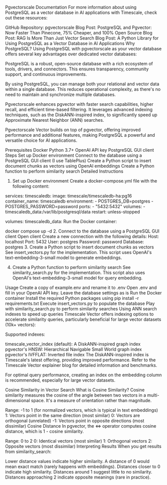 Pgvectorscale Documentation
For more information about using PostgreSQL as a vector database in AI applications with Timescale, check out these resources:

GitHub Repository: pgvectorscale
Blog Post: PostgreSQL and Pgvector: Now Faster Than Pinecone, 75% Cheaper, and 100% Open Source
Blog Post: RAG Is More Than Just Vector Search
Blog Post: A Python Library for Using PostgreSQL as a Vector Database in AI Applications
Why PostgreSQL?
Using PostgreSQL with pgvectorscale as your vector database offers several key advantages over dedicated vector databases:

PostgreSQL is a robust, open-source database with a rich ecosystem of tools, drivers, and connectors. This ensures transparency, community support, and continuous improvements.

By using PostgreSQL, you can manage both your relational and vector data within a single database. This reduces operational complexity, as there's no need to maintain and synchronize multiple databases.

Pgvectorscale enhances pgvector with faster search capabilities, higher recall, and efficient time-based filtering. It leverages advanced indexing techniques, such as the DiskANN-inspired index, to significantly speed up Approximate Nearest Neighbor (ANN) searches.

Pgvectorscale Vector builds on top of pgvector, offering improved performance and additional features, making PostgreSQL a powerful and versatile choice for AI applications.

Prerequisites
Docker
Python 3.7+
OpenAI API key
PostgreSQL GUI client
Steps
Set up Docker environment
Connect to the database using a PostgreSQL GUI client (I use TablePlus)
Create a Python script to insert document chunks as vectors using OpenAI embeddings
Create a Python function to perform similarity search
Detailed Instructions
1. Set up Docker environment
Create a docker-compose.yml file with the following content:

services:
  timescaledb:
    image: timescale/timescaledb-ha:pg16
    container_name: timescaledb
    environment:
      - POSTGRES_DB=postgres
      - POSTGRES_PASSWORD=password
    ports:
      - "5432:5432"
    volumes:
      - timescaledb_data:/var/lib/postgresql/data
    restart: unless-stopped

volumes:
  timescaledb_data:
Run the Docker container:

docker compose up -d
2. Connect to the database using a PostgreSQL GUI client
Open client
Create a new connection with the following details:
Host: localhost
Port: 5432
User: postgres
Password: password
Database: postgres
3. Create a Python script to insert document chunks as vectors
See insert_vectors.py for the implementation. This script uses OpenAI's text-embedding-3-small model to generate embeddings.

4. Create a Python function to perform similarity search
See similarity_search.py for the implementation. This script also uses OpenAI's text-embedding-3-small model for query embedding.

Usage
Create a copy of example.env and rename it to .env
Open .env and fill in your OpenAI API key. Leave the database settings as is
Run the Docker container
Install the required Python packages using pip install -r requirements.txt
Execute insert_vectors.py to populate the database
Play with similarity_search.py to perform similarity searches
Using ANN search indexes to speed up queries
Timescale Vector offers indexing options to accelerate similarity queries, particularly beneficial for large vector datasets (10k+ vectors):

Supported indexes:

timescale_vector_index (default): A DiskANN-inspired graph index
pgvector's HNSW: Hierarchical Navigable Small World graph index
pgvector's IVFFLAT: Inverted file index
The DiskANN-inspired index is Timescale's latest offering, providing improved performance. Refer to the Timescale Vector explainer blog for detailed information and benchmarks.

For optimal query performance, creating an index on the embedding column is recommended, especially for large vector datasets.

Cosine Similarity in Vector Search
What is Cosine Similarity?
Cosine similarity measures the cosine of the angle between two vectors in a multi-dimensional space. It's a measure of orientation rather than magnitude.

Range: -1 to 1 (for normalized vectors, which is typical in text embeddings)
1: Vectors point in the same direction (most similar)
0: Vectors are orthogonal (unrelated)
-1: Vectors point in opposite directions (most dissimilar)
Cosine Distance
In pgvector, the <=> operator computes cosine distance, which is 1 - cosine similarity.

Range: 0 to 2
0: Identical vectors (most similar)
1: Orthogonal vectors
2: Opposite vectors (most dissimilar)
Interpreting Results
When you get results from similarity_search:

Lower distance values indicate higher similarity.
A distance of 0 would mean exact match (rarely happens with embeddings).
Distances closer to 0 indicate high similarity.
Distances around 1 suggest little to no similarity.
Distances approaching 2 indicate opposite meanings (rare in practice).
